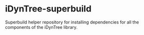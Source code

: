 # iDynTree-superbuild
Superbuild helper repository for installing dependencies for all the components of the iDynTree library. 
